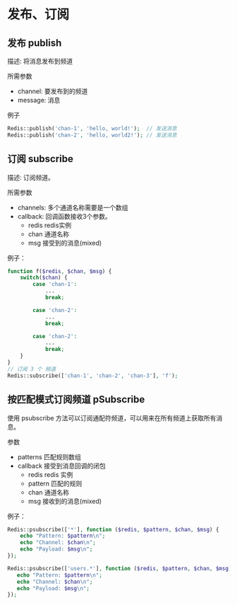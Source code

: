 # 发布、订阅


## 发布 publish

描述: 将消息发布到频道

所需参数
- channel: 要发布到的频道
- message: 消息

例子
```php
Redis::publish('chan-1', 'hello, world!');  // 发送消息
Redis::publish('chan-2', 'hello, world2!'); // 发送消息
```

## 订阅 subscribe

描述: 订阅频道。

所需参数

- channels: 多个通道名称需要是一个数组
- callback: 回调函数接收3个参数。
   - redis redis实例
   - chan 通道名称
   - msg 接受到的消息(mixed)
   
例子：
```php
function f($redis, $chan, $msg) {
	switch($chan) {
		case 'chan-1':
			...
			break;

		case 'chan-2':
			...
			break;

		case 'chan-2':
			...
			break;
	}
}
// 订阅 3 个 频道
Redis::subscribe(['chan-1', 'chan-2', 'chan-3'], 'f'); 
```

## 按匹配模式订阅频道 pSubscribe

使用 psubscribe 方法可以订阅通配符频道，可以用来在所有频道上获取所有消息。

参数
- patterns 匹配规则数组
- callback 接受到消息回调的闭包
    - redis redis 实例
    - pattern 匹配的规则
    - chan 通道名称
    - msg 接收到的消息(mixed)
    
例子：    
```php
Redis::psubscribe(['*'], function ($redis, $pattern, $chan, $msg) {
    echo "Pattern: $pattern\n";
    echo "Channel: $chan\n";
    echo "Payload: $msg\n";
});

Redis::psubscribe(['users.*'], function ($redis, $pattern, $chan, $msg) {
   echo "Pattern: $pattern\n";
   echo "Channel: $chan\n";
   echo "Payload: $msg\n";
});
```


